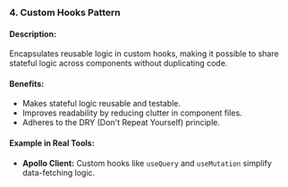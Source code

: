 ### **4. Custom Hooks Pattern**

#### Description:

Encapsulates reusable logic in custom hooks, making it possible to share stateful logic across components without duplicating code.

#### Benefits:

- Makes stateful logic reusable and testable.
- Improves readability by reducing clutter in component files.
- Adheres to the DRY (Don't Repeat Yourself) principle.

#### Example in Real Tools:

- **Apollo Client:** Custom hooks like `useQuery` and `useMutation` simplify data-fetching logic.
